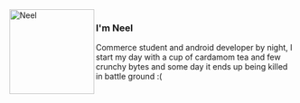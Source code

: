 <img align="left" width="150" height="150" alt="Neel" src="https://raw.githubusercontent.com/neel021000/neel021000/main/neel/goku.png"/>

### I'm Neel

Commerce student and android developer by night, I start my day with a cup of cardamom tea and few crunchy bytes and some day it ends up being killed in battle ground :(
